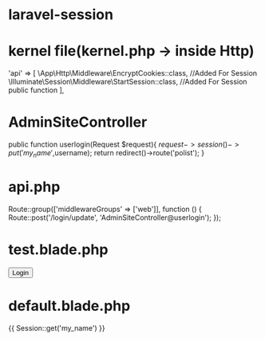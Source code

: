 # laravel-session

# kernel file(kernel.php -> inside Http)
  'api' => [
      \App\Http\Middleware\EncryptCookies::class,            //Added For Session
      \Illuminate\Session\Middleware\StartSession::class,    //Added For Session  public function
  ],

# AdminSiteController
  public function userlogin(Request $request){
    $request->session()->put('my_name',$username);
    return redirect()->route('polist');
  }

# api.php
  Route::group(['middlewareGroups' => ['web']], function () {
    Route::post('/login/update', 'AdminSiteController@userlogin');
  });

# test.blade.php
  <form class="login-form" role="form" method="post" action="/api/login/update" id="loginForm">
    <input type="hidden" name="_token" value="{{ csrf_token() }}">
    <button type="submit"  class="btn green-jungle pull-right user-login" action="/login/update"> Login </button>
  </form>

# default.blade.php
  <span class="username username-hide-on-mobile"> {{ Session::get('my_name') }}</span>

